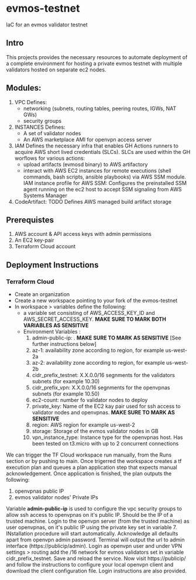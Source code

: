 # evmos-testnet
IaC for an evmos validator testnet

## Intro

This projects provides the necessary resources to automate deployment of a complete environment for hosting 
a private evmos testnet with multiple validators hosted on separate ec2 nodes.

## Modules:

1. VPC
  Defines:
    - networking (subnets, routing tables, peering routes, IGWs, NAT GWs)
    - security groups
2. INSTANCES
    Defines:
     - A set of validator nodes
     - An AWS marketplace AMI for openvpn access server
3. IAM
    Defines the necessary infra that enables GH Actions runners to acquire AWS short lived credentials (SLCs).
    SLCs are used within the GH worflows for various actions:
    - upload artifacts (evmosd binary) to AWS artifactory
    - interact with AWS EC2 instances for remote executions (shell commands, bash scripts, ansible playbooks) via
      AWS SSM module.
    IAM instance profile for AWS SSM: Configures the preinstalled SSM agent running on the ec2 host to accept SSM
      signaling from AWS Systems Manager
4. CodeArtifact: TODO 
    Defines AWS managed build artifact storage

## Prerequistes

1. AWS account & API access keys with admin permissions
2. An EC2 key-pair
3. Terraform Cloud account

## Deployment Instructions

### Terraform Cloud
 - Create an organization
 - Create a new workspace pointing to your fork of the evmos-testnet
 - In workspace > variables define the following:
    - a variable set consisting of AWS_ACCESS_KEY_ID and AWS_SECRET_ACCESS_KEY. **MAKE SURE TO MARK BOTH VARIABLES AS
       SENSITIVE**
    - Environment Variables :
       1. admin-public-ip: . **MAKE SURE TO MARK
          AS SENSITIVE** [See further instructions below] 
       2. az-1: availability zone according to region, for example us-west-2a 
       3. az-2: availability zone according to region, for example us-west-2b
       4. cidr_prefix_testnet: X.X.0.0/16 segnments for the validators subnets (for example 10.30)
       5. cidr_prefix_vpn: X.X.0.0/16 segnments for the openvpnas subnets (for example 10.50)
       6. ec2-count: number fo validator nodes to deploy
       7. private_key: Name of the EC2 kay pair used for ssh access to validator nodes and openvpnas. **MAKE SURE TO MARK
          AS SENSITIVE**
       8. region: AWS region for example us-west-2
       9. storage: Storage of the evmos validator nodes in GB
       10. vpn_instance_type: Instance type for the openvpnas host. Has been tested on t3.micro with up to 2 concurrent 
           connections

We can trigger the TF Cloud workspace run manually, from the Runs section or by pushing to main. Once trigerred the workspace creates a tf execution plan and queues a plan application step that expects manual acknowledgement. Once application is finished, the plan outputs the following:

1. openvpnas public IP
2. evmos validator nodes' Private IPs

Variable **admin-public-ip** is used to configure the vpc security groups to allow ssh access to openvpnas on it's public IP. Should be the IP of a trusted machine. Login to the openvpn server (from the trusted machine) as user openvpnas, on it's public IP using the private key set in variable 7. INstallation procedure will start automatically. Acknowledge all defaults apart from openvpn admin password. Terminal will output the url to admin interface (https://publicip/admin). Login as openvpn user and under VPN settings > routing add the /16 network for evmos validators set in variable cidr_prefix_testnet. 
Save and reload the service.
Now visit https://publicip/ and follow the instructions to configure your local openvpn client and download the client configuration file. Login instructions are also provided. 

